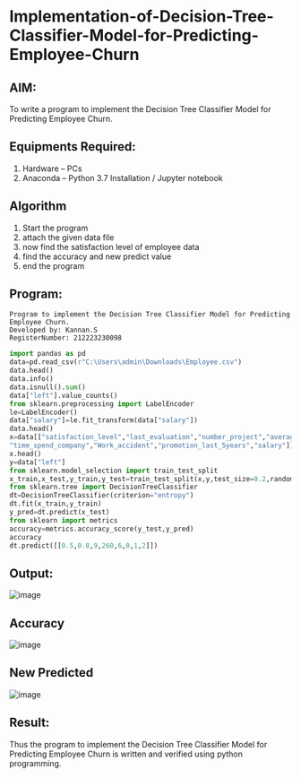 # Implementation-of-Decision-Tree-Classifier-Model-for-Predicting-Employee-Churn

## AIM:
To write a program to implement the Decision Tree Classifier Model for Predicting Employee Churn.

## Equipments Required:
1. Hardware – PCs
2. Anaconda – Python 3.7 Installation / Jupyter notebook

## Algorithm
1. Start the program
2. attach the given data file
3. now find the satisfaction level of employee data
4. find the accuracy and new predict value
5. end the program

## Program:
```
Program to implement the Decision Tree Classifier Model for Predicting Employee Churn.
Developed by: Kannan.S
RegisterNumber: 212223230098
```

```py
import pandas as pd
data=pd.read_csv(r"C:\Users\admin\Downloads\Employee.csv")
data.head()
data.info()
data.isnull().sum()
data["left"].value_counts()
from sklearn.preprocessing import LabelEncoder
le=LabelEncoder()
data["salary"]=le.fit_transform(data["salary"])
data.head()
x=data[["satisfaction_level","last_evaluation","number_project","average_montly_hours",
"time_spend_company","Work_accident","promotion_last_5years","salary"]]
x.head()
y=data["left"]
from sklearn.model_selection import train_test_split
x_train,x_test,y_train,y_test=train_test_split(x,y,test_size=0.2,random_state=100)
from sklearn.tree import DecisionTreeClassifier
dt=DecisionTreeClassifier(criterion="entropy")
dt.fit(x_train,y_train)
y_pred=dt.predict(x_test)
from sklearn import metrics
accuracy=metrics.accuracy_score(y_test,y_pred)
accuracy
dt.predict([[0.5,0.8,9,260,6,0,1,2]])

```


## Output:
![image](https://github.com/user-attachments/assets/5b7ee349-482d-4901-bb4c-0a6362be26ef)
## Accuracy
![image](https://github.com/user-attachments/assets/2da9e6b4-0c3b-4281-8505-b2713b40e8f7)
## New Predicted
![image](https://github.com/user-attachments/assets/2e91d331-50bc-4746-afdb-ca26bdc05066)



## Result:
Thus the program to implement the  Decision Tree Classifier Model for Predicting Employee Churn is written and verified using python programming.
